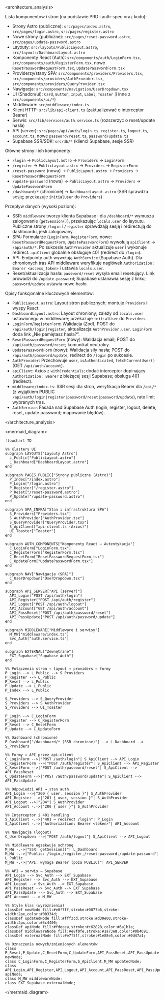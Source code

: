 <architecture_analysis>

Lista komponentów i stron (na podstawie PRD i auth-spec oraz kodu):

- Strony Astro (publiczne): `src/pages/index.astro`, `src/pages/login.astro`, `src/pages/register.astro`
- Nowe strony (publiczne): `src/pages/reset-password.astro`, `src/pages/update-password.astro`
- Layouty: `src/layouts/PublicLayout.astro`, `src/layouts/DashboardLayout.astro`
- Komponenty React (Auth): `src/components/auth/LoginForm.tsx`, `src/components/auth/RegisterForm.tsx`, nowe `ResetPasswordRequestForm.tsx`, `UpdatePasswordForm.tsx`
- Providerzy/stany SPA: `src/components/providers/Providers.tsx`, `src/components/providers/AuthProvider.tsx`, `src/components/providers/QueryProvider.tsx`
- Nawigacja: `src/components/navigation/UserDropdown.tsx`
- UI (Shadcn/ui): `Card`, `Button`, `Input`, `Label`, `Toaster` (i inne z `src/components/ui/*`)
- Middleware: `src/middleware/index.ts`
- Klient HTTP: `src/lib/api-client.ts` (zaktualizować o interceptor Bearer)
- Serwis: `src/lib/services/auth.service.ts` (rozszerzyć o reset/update hasła)
- API (server): `src/pages/api/auth/login.ts`, `register.ts`, `logout.ts`, `account.ts`, nowe `password/reset.ts`, `password/update.ts`
- Supabase SSR/SDK: `src/db/*` (klienci Supabase, sesje SSR)

Główne strony i ich komponenty:

- `/login` → `PublicLayout.astro` → `Providers` → `LoginForm`
- `/register` → `PublicLayout.astro` → `Providers` → `RegisterForm`
- `/reset-password` (nowa) → `PublicLayout.astro` → `Providers` → `ResetPasswordRequestForm`
- `/update-password` (nowa) → `PublicLayout.astro` → `Providers` → `UpdatePasswordForm`
- `/dashboard/*` (chronione) → `DashboardLayout.astro` (SSR sprawdza sesję; przekazuje `initialUser` do `Providers`)

Przepływ danych (wysoki poziom):

- SSR: `middleware` tworzy klienta Supabase i dla `/dashboard/*` wymusza zalogowanie (`getSession()`), przekazując `locals.user` do layoutu. Publiczne strony `/login` i `/register` sprawdzają sesję i redirectują do dashboardu, jeśli zalogowany.
- SPA: Formularze (`LoginForm`, `RegisterForm`, nowe: `ResetPasswordRequestForm`, `UpdatePasswordForm`) wywołują `apiClient` → `/api/auth/*`. Po sukcesie `AuthProvider` aktualizuje `user` i wykonuje redirect. `apiClient` globalnie obsługuje 401 (redirect do `/login`).
- API: Endpointy auth wywołują `AuthService` (Supabase Auth). Dla chronionych tras API middleware weryfikuje nagłówek `Authorization: Bearer <access_token>` i ustawia `locals.user`.
- Reset/aktualizacja hasła: `password/reset` wysyła email resetujący. Link prowadzi do `/update-password`; Supabase ustanawia sesję z linku; `password/update` ustawia nowe hasło.

Opisy funkcjonalne kluczowych elementów:

- `PublicLayout.astro`: Layout stron publicznych; montuje `Providers` i wyspy React.
- `DashboardLayout.astro`: Layout chroniony; zależy od `locals.user` ustawionego w middleware; przekazuje `initialUser` do `Providers`.
- `LoginForm`/`RegisterForm`: Walidacja (Zod), POST do `/api/auth/login|register`, aktualizacja `AuthProvider.user`. `LoginForm` doda link „Nie pamiętasz hasła?”.
- `ResetPasswordRequestForm` (nowy): Walidacja email; POST do `/api/auth/password/reset`; komunikat neutralny.
- `UpdatePasswordForm` (nowy): Walidacja siły hasła; POST do `/api/auth/password/update`; redirect do `/login` po sukcesie.
- `AuthProvider`: Przechowuje `user`, `isAuthenticated`, `fetchCurrentUser()` (GET `/api/auth/account`).
- `apiClient`: Axios z `withCredentials`; dodać interceptor dopinający `Authorization: Bearer` z bieżącej sesji Supabase; obsługa 401 (redirect).
- `middleware/index.ts`: SSR sesji dla stron, weryfikacja Bearer dla `/api/*` (z wyjątkiem PUBLIC `/api/auth/login|register|password/reset|password/update`), rate limit wybranych tras.
- `AuthService`: Fasada nad Supabase Auth (login, register, logout, delete, reset, update password; mapowanie błędów).

</architecture_analysis>

<mermaid_diagram>
```mermaid
flowchart TD

%% Klastery UI
subgraph LAYOUTS["Layouty Astro"]
  L_Public["PublicLayout.astro"]
  L_Dashboard["DashboardLayout.astro"]
end

subgraph PAGES_PUBLIC["Strony publiczne (Astro)"]
  P_Index["/index.astro"]
  P_Login["/login.astro"]
  P_Register["/register.astro"]
  P_Reset["/reset-password.astro"]
  P_Update["/update-password.astro"]
end

subgraph SPA_INFRA["Stan i infrastruktura SPA"]
  S_Providers["Providers.tsx"]
  S_AuthProvider["AuthProvider.tsx"]
  S_QueryProvider["QueryProvider.tsx"]
  S_ApiClient["api-client.ts (Axios)"]
  UI_Toaster["Toaster"]
end

subgraph AUTH_COMPONENTS["Komponenty React – Autentykacja"]
  C_LoginForm["LoginForm.tsx"]
  C_RegisterForm["RegisterForm.tsx"]
  C_ResetForm["ResetPasswordRequestForm.tsx"]
  C_UpdateForm["UpdatePasswordForm.tsx"]
end

subgraph NAV["Nawigacja (SPA)"]
  C_UserDropdown["UserDropdown.tsx"]
end

subgraph API_SERVER["API (server)"]
  API_Login["POST /api/auth/login"]
  API_Register["POST /api/auth/register"]
  API_Logout["POST /api/auth/logout"]
  API_Account["GET /api/auth/account"]
  API_PassReset["POST /api/auth/password/reset"]
  API_PassUpdate["POST /api/auth/password/update"]
end

subgraph MIDDLEWARE["Middleware i serwisy"]
  M_MW["middleware/index.ts"]
  Svc_Auth["auth.service.ts"]
end

subgraph EXTERNAL["Zewnętrzne"]
  EXT_Supabase["Supabase Auth"]
end

%% Połączenia stron → layout → providers → formy
P_Login --> L_Public --> S_Providers
P_Register --> L_Public
P_Reset --> L_Public
P_Update --> L_Public
P_Index --> L_Public

S_Providers --> S_QueryProvider
S_Providers --> S_AuthProvider
S_Providers --> UI_Toaster

P_Login --> C_LoginForm
P_Register --> C_RegisterForm
P_Reset --> C_ResetForm
P_Update --> C_UpdateForm

%% Dashboard (chronione)
P_Dashboard["/dashboard/* (SSR chronione)"] --> L_Dashboard --> S_Providers

%% Formy ↔ API przez api-client
C_LoginForm -->|"POST /auth/login"| S_ApiClient --> API_Login
C_RegisterForm -->|"POST /auth/register"| S_ApiClient --> API_Register
C_ResetForm -->|"POST /auth/password/reset"| S_ApiClient --> API_PassReset
C_UpdateForm -->|"POST /auth/password/update"| S_ApiClient --> API_PassUpdate

%% Odpowiedzi API → stan auth
API_Login -->|"200 { user, session }"| S_AuthProvider
API_Register -->|"201 { user, session }"| S_AuthProvider
API_Logout -->|"204"| S_AuthProvider
API_Account -.->|"200 { user }"| S_AuthProvider

%% Interceptor i 401 handling
S_ApiClient -.->|"401 → redirect /login"| P_Login
S_ApiClient -.->|"Authorization: Bearer <token>"| API_Account

%% Nawigacja (logout)
C_UserDropdown -->|"POST /auth/logout"| S_ApiClient --> API_Logout

%% Middleware egzekwuje ochronę
M_MW -.->|"SSR: getSession()"| L_Dashboard
M_MW -.->|"Public: /login,/register,/reset-password,/update-password"| L_Public
M_MW -.->|"API: wymaga Bearer (poza PUBLIC)"| API_SERVER

%% API → serwis → Supabase
API_Login --> Svc_Auth --> EXT_Supabase
API_Register --> Svc_Auth --> EXT_Supabase
API_Logout --> Svc_Auth --> EXT_Supabase
API_PassReset --> Svc_Auth --> EXT_Supabase
API_PassUpdate --> Svc_Auth --> EXT_Supabase
API_Account -.-> M_MW

%% Style klas (wyróżnienia)
classDef newNode fill:#e0f7ff,stroke:#0077b6,stroke-width:2px,color:#00334d;
classDef updatedNode fill:#fff3cd,stroke:#d39e00,stroke-width:2px,color:#5c4400;
classDef apiNode fill:#fdecea,stroke:#c62828,color:#6a1b1a;
classDef middlewareNode fill:#e8f0fe,stroke:#1a73e8,color:#0b4691;
classDef externalNode fill:#e7f5ff,stroke:#1e88e5,color:#0d47a1;

%% Oznaczenia nowych/zmienionych elementów
class P_Reset,P_Update,C_ResetForm,C_UpdateForm,API_PassReset,API_PassUpdate newNode;
class C_LoginForm,C_RegisterForm,S_ApiClient,M_MW updatedNode;
class API_Login,API_Register,API_Logout,API_Account,API_PassReset,API_PassUpdate apiNode;
class M_MW middlewareNode;
class EXT_Supabase externalNode;
```
</mermaid_diagram>


